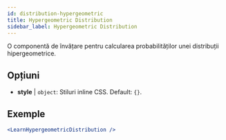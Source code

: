 ```yaml
---
id: distribution-hypergeometric
title: Hypergeometric Distribution
sidebar_label: Hypergeometric Distribution
---
```


O componentă de învățare pentru calcularea probabilităților unei distribuții hipergeometrice.

## Opțiuni

* __style__ | `object`: Stiluri inline CSS. Default: `{}`.


## Exemple

```jsx live
<LearnHypergeometricDistribution />
```

